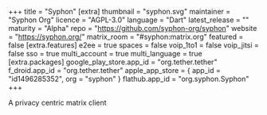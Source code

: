 +++
title = "Syphon"
[extra]
thumbnail = "syphon.svg"
maintainer = "Syphon Org"
licence = "AGPL-3.0"
language = "Dart"
latest_release = ""
maturity = "Alpha"
repo = "https://github.com/syphon-org/syphon"
website = "https://syphon.org/"
matrix_room = "#syphon:matrix.org"
featured = false
[extra.features]
e2ee = true
spaces = false
voip_1to1 = false
voip_jitsi = false
sso = true
multi_account = true
multi_language = true
[extra.packages]
google_play_store.app_id = "org.tether.tether"
f_droid.app_id = "org.tether.tether"
apple_app_store = { app_id = "id1496285352", org = "syphon" }
flathub.app_id = "org.syphon.Syphon"
+++

A privacy centric matrix client
